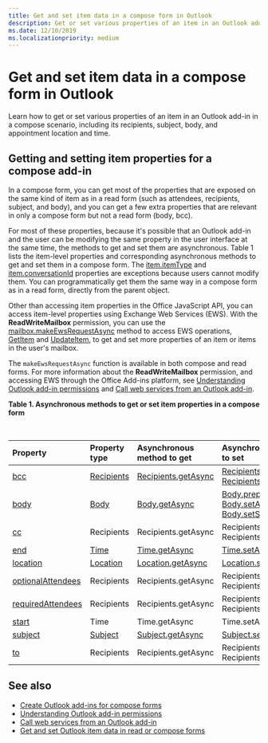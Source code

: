 ```yaml
---
title: Get and set item data in a compose form in Outlook
description: Get or set various properties of an item in an Outlook add-in in a compose scenario, including its recipients, subject, body, and appointment location and time.
ms.date: 12/10/2019
ms.localizationpriority: medium
---
```


# Get and set item data in a compose form in Outlook

Learn how to get or set various properties of an item in an Outlook add-in in a compose scenario, including its recipients, subject, body, and appointment location and time.

## Getting and setting item properties for a compose add-in

In a compose form, you can get most of the properties that are exposed on the same kind of item as in a read form (such as attendees, recipients, subject, and body), and you can get a few extra properties that are relevant in only a compose form but not a read form (body, bcc).

For most of these properties, because it's possible that an Outlook add-in and the user can be modifying the same property in the user interface at the same time, the methods to get and set them are asynchronous. Table 1 lists the item-level properties and corresponding asynchronous methods to get and set them in a compose form. The  [item.itemType](../reference/objectmodel/preview-requirement-set/office.context.mailbox.item.md#properties) and [item.conversationId](../reference/objectmodel/preview-requirement-set/office.context.mailbox.item.md#properties) properties are exceptions because users cannot modify them. You can programmatically get them the same way in a compose form as in a read form, directly from the parent object.

Other than accessing item properties in the Office JavaScript API, you can access item-level properties using Exchange Web Services (EWS). With the **ReadWriteMailbox** permission, you can use the [mailbox.makeEwsRequestAsync](../reference/objectmodel/preview-requirement-set/office.context.mailbox.md#methods) method to access EWS operations, [GetItem](/exchange/client-developer/web-service-reference/getitem-operation) and [UpdateItem](/exchange/client-developer/web-service-reference/updateitem-operation), to get and set more properties of an item or items in the user's mailbox.

The `makeEwsRequestAsync` function is available in both compose and read forms. For more information about the **ReadWriteMailbox** permission, and accessing EWS through the Office Add-ins platform, see [Understanding Outlook add-in permissions](understanding-outlook-add-in-permissions.md) and [Call web services from an Outlook add-in](web-services.md).

**Table 1. Asynchronous methods to get or set item properties in a compose form**

<br/>

| Property | Property type | Asynchronous method to get | Asynchronous method(s) to set |
|:-----|:-----|:-----|:-----|
|[bcc](../reference/objectmodel/preview-requirement-set/office.context.mailbox.item.md#properties)|[Recipients](/javascript/api/outlook/office.recipients)|[Recipients.getAsync](/javascript/api/outlook/office.recipients#outlook-office-recipients-getasync-member(1))|[Recipients.addAsync](/javascript/api/outlook/office.recipients#outlook-office-recipients-addasync-member(1)), [Recipients.setAsync](/javascript/api/outlook/office.recipients#outlook-office-recipients-setasync-member(1))|
|[body](../reference/objectmodel/preview-requirement-set/office.context.mailbox.item.md#properties)|[Body](/javascript/api/outlook/office.body)|[Body.getAsync](/javascript/api/outlook/office.body#outlook-office-body-getasync-member(1))|[Body.prependAsync](/javascript/api/outlook/office.body#outlook-office-body-prependasync-member(1)), [Body.setAsync](/javascript/api/outlook/office.body#outlook-office-body-setasync-member(1)), [Body.setSelectedDataAsync](/javascript/api/outlook/office.body#outlook-office-body-setselecteddataasync-member(1))|
|[cc](../reference/objectmodel/preview-requirement-set/office.context.mailbox.item.md#properties)|Recipients|Recipients.getAsync|Recipients.addAsync Recipients.setAsync|
|[end](../reference/objectmodel/preview-requirement-set/office.context.mailbox.item.md#properties)|[Time](/javascript/api/outlook/office.time)|[Time.getAsync](/javascript/api/outlook/office.time#outlook-office-time-getasync-member(1))|[Time.setAsync](/javascript/api/outlook/office.time#outlook-office-time-setasync-member(1))|
|[location](../reference/objectmodel/preview-requirement-set/office.context.mailbox.item.md#properties)|[Location](/javascript/api/outlook/office.location)|[Location.getAsync](/javascript/api/outlook/office.location#outlook-office-location-getasync-member(1))|[Location.setAsync](/javascript/api/outlook/office.location#outlook-office-location-setasync-member(1))|
|[optionalAttendees](../reference/objectmodel/preview-requirement-set/office.context.mailbox.item.md#properties)|Recipients|Recipients.getAsync|Recipients.addAsync Recipients.setAsync|
|[requiredAttendees](../reference/objectmodel/preview-requirement-set/office.context.mailbox.item.md#properties)|Recipients|Recipients.getAsync|Recipients.addAsync Recipients.setAsync|
|[start](../reference/objectmodel/preview-requirement-set/office.context.mailbox.item.md#properties)|Time|Time.getAsync|Time.setAsync|
|[subject](../reference/objectmodel/preview-requirement-set/office.context.mailbox.item.md#properties)|[Subject](/javascript/api/outlook/office.subject)|[Subject.getAsync](/javascript/api/outlook/office.subject#outlook-office-subject-getasync-member(1))|[Subject.setAsync](/javascript/api/outlook/office.subject#outlook-office-subject-setasync-member(1))|
|[to](../reference/objectmodel/preview-requirement-set/office.context.mailbox.item.md#properties)|Recipients|Recipients.getAsync|Recipients.addAsync Recipients.setAsync|

## See also

- [Create Outlook add-ins for compose forms](compose-scenario.md)
- [Understanding Outlook add-in permissions](understanding-outlook-add-in-permissions.md)
- [Call web services from an Outlook add-in](web-services.md)
- [Get and set Outlook item data in read or compose forms](item-data.md)
